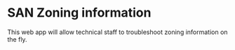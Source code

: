 # SAN Zoning information
This web app will allow technical staff to troubleshoot zoning information on the fly.
